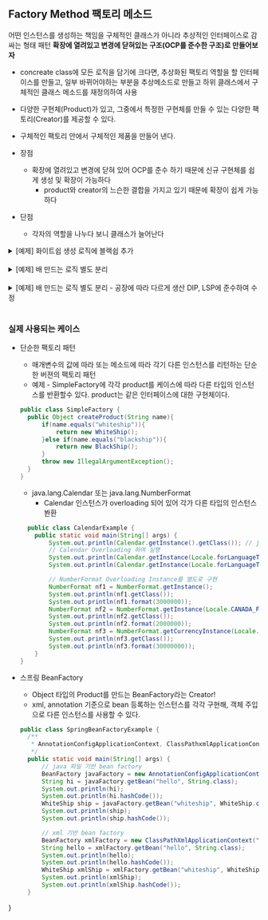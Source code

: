 ## Factory Method 팩토리 메소드
어떤 인스턴스를 생성하는 책임을 구체적인 클래스가 아니라 추상적인 인터페이스로 감싸는 형태 패턴
**확장에 열려있고 변경에 닫혀있는 구조(OCP를 준수한 구조)로 만들어보자**
- concreate class에 모든 로직을 담기에 크다면, 추상화된 팩토리 역할을 할 인터페이스를 만들고, 일부 바뀌어야하는 부분을 추상메소드로 만들고 하위 클래스에서 구체적인 클래스 메소드를 재정의하여 사용 
- 다양한 구현체(Product)가 있고, 그중에서 특정한 구현체를 만들 수 있는 다양한 팩토리(Creator)를 제공할 수 있다. 
- 구체적인 팩토리 안에서 구체적인 제품을 만들어 낸다. 

- 장점
  - 확장에 열려있고 변경에 닫혀 있어 OCP를 준수 하기 때문에 신규 구현체를 쉽게 생성 및 확장이 가능하다
    - product와 creator의 느슨한 결합을 가지고 있기 때문에 확장이 쉽게 가능하다  
- 단점
  - 각자의 역할을 나누다 보니 클래스가 늘어난다

<details>
<summary> [예제] 화이트쉽 생성 로직에 블랙쉽 추가 </summary>
<div markdown="1">

```java
@Data
public class Ship {
    String name;
    String logo;
    String color;
}

/**
 * 배 생성 비지니스 로직 모두 포함
 */
public class ShipFactory {
    
    static final String BLACKSHIP = "blackship";
    static final String WHILESHIP = "whiteship";

    public static Ship orderShip(String name, String email) {
        // validate
        if(name.isEmpty()){
            throw new IllegalArgumentException("배 이름을 지어주세요");
        }
        if(email.isEmpty()){
            throw new IllegalArgumentException("연락처를 남겨주세요.");
        }

        prepareFor(name);

        Ship ship = new Ship();
        ship.setName(name);

        // Customizing for specific name
        if(name.equalsIgnoreCase(WHILESHIP)){
            ship.setLogo("\uD83D\uDEE5");
        } else if (name.equalsIgnoreCase(BLACKSHIP)) {
            ship.setLogo("블랙쉽로고");
        }
        
        // Coloring 
        if(name.equalsIgnoreCase(BLACKSHIP)){
            ship.setColor("black");
        } else if (name.equalsIgnoreCase(WHILESHIP)) {
            ship.setColor("while");
        }

        sendEmailTo(email, ship);
        return ship;
    }

    private static void sendEmailTo(String email, Ship ship) {
        System.out.println(ship.name + " 다 만들었습니다.");
    }

    private static void prepareFor(String name) {
        System.out.println(name + " 만들 준비 중");
    }
}

/**
 * 배 생성을 위한 클라이언트에서 호출
 */
public class Client {
    public static void main(String[] args){
        Client client = new Client();

        Ship whiteShip = ShipFactory.orderShip("WhiteShip", "keesun@gamil.com");
        System.out.println(whiteShip);

        Ship blackShip = ShipFactory.orderShip("blackShip", "keesun@gmail.com");
        System.out.println(blackShip);

    }
}

```

</div>
</details>
<br>

<details>
<summary> [예제] 배 만드는 로직 별도 분리 </summary>
<div markdown="1">

<details>
<summary> [예제] 배 만드는 로직 별도 분리 - Factory 생성 </summary>
<div markdown="1">

```java
// 공통 비지니스 로직 - 배 공정 부분 인터페이스로 생성 
//(자바8 이전은 추상클래스로 생성해야함 default 안되서..)
public interface ShipFactory {
    default Ship orderShip(String name, String email){
        validate(name, email);
        prepareFor(name);
        Ship ship = createShip();
        sendEmailTo(email, ship);
        return ship;
    }

    Ship createShip();

    default void validate(String name, String email){
        if(name.isEmpty()){
            throw new IllegalArgumentException("배 이름을 지어주세요");
        }
        if(email.isEmpty()){
            throw new IllegalArgumentException("연락처를 남겨주세요.");
        }
    }

    default void sendEmailTo(String email, Ship ship) {
        System.out.println(ship.name + " 다 만들었습니다.");
    }

    default void prepareFor(String name) {
        System.out.println(name + " 만들 준비 중");
    }
}
```
</div>
</details>
<br>

<details>
<summary> [예제] 배 만드는 로직 별도 분리 - whiteship 생산 </summary>
<div markdown="1">

```java
// 배 설정 하는 부분은 따로 구현 - 변경 가능 영역
public class WhiteShipFactory implements ShipFactory{
    @Override
    public Ship createShip() {
        return new WhiteShip();
    }
}

@Data
public class Ship {
    String name;
    String logo;
    String color;
}

// 배 생성 
public class WhiteShip extends Ship{
    public WhiteShip(){
        setName("whiteShip");
        setLogo("whiteShip Logo");
        setColor("white");
    }
}
```
</div>
</details>
<br>


<details>
<summary> [예제] 배 만드는 로직 별도 분리 - blackship 생산 </summary>
<div markdown="1">

```java
public class BlackShipFactory implements ShipFactory{
    @Override
    public Ship createShip() {
        return new BlackShip();
    }
}

public class BlackShip extends Ship {
    public BlackShip(){
        setName("blackShip");
        setColor("black");
        setLogo("blackShip logo");
    }
}
```
</div>
</details>
<br>

**클라이언트에서 whiteship, blackship 생산**
```java
public class Client {
    public static void main(String[] args){
        Client client = new Client();

        Ship whiteShip = new WhiteShipFactory().orderShip("WhiteShip", "keesun@gamil.com");
        System.out.println(whiteShip);

        Ship blackShip = new BlackShipFactory().orderShip("blackShip", "keesun@gmail.com");
        System.out.println(blackShip);

    }
}
```

</div>
</details>
<br>


<details>
<summary> [예제] 배 만드는 로직 별도 분리 - 공장에 따라 다르게 생산 DIP, LSP에 준수하여 수정 </summary>
<div markdown="1">

**클라이언트에서 print에 주입되는 ShipFactory 구현체에 따라 적용된다.**
```java
public class Client {
    public static void main(String[] args){
        Client client = new Client();
        // print에 주입되는 ShipFactory 구현체에 따라 적용된다.
        client.print(new WhiteShipFactory(), "WhiteShip", "keesun@mail.com");
        client.print(new BlackShipFactory(), "WhiteShip", "keesun@mail.com");
    }

    private void print(ShipFactory shipFactory, String name, String email){
        System.out.println(shipFactory.orderShip(name, email));
    }
}
```
</div>
</details>
<br>


### 실제 사용되는 케이스 

- 단순한 팩토리 패턴
  - 매개변수의 값에 따라 또는 메소드에 따라 각기 다른 인스턴스를 리턴하는 단순한 버젼의 팩토리 패턴
  - 예제 - SimpleFactory에 각각 product를 케이스에 따라 다른 타입의 인스턴스를 반환할수 있다. 
    product는 같은 인터페이스에 대한 구현체이다.
  ```java
  public class SimpleFactory {
    public Object createProduct(String name){
        if(name.equals("whiteship")){
            return new WhiteShip();
        }else if(name.equals("blackship")){
            return new BlackShip();
        }
        throw new IllegalArgumentException();
    }
  }

  ```
  - java.lang.Calendar 또는 java.lang.NumberFormat 
    - Calendar 인스턴스가 overloading 되어 있어 각가 다른 타입의 인스턴스 봔환
  ```java
    public class CalendarExample {
      public static void main(String[] args) {
          System.out.println(Calendar.getInstance().getClass()); // java.util.GregorianCalendar
          // Calendar Overloading 하여 실행
          System.out.println(Calendar.getInstance(Locale.forLanguageTag("th-TH-x-lvariant-TH"))); // sun.util.BuddhistCalendar
          System.out.println(Calendar.getInstance(Locale.forLanguageTag("ja-JP-x-lvariant-JP"))); // java.util.JapaneseImperialCalendar

          // NumberFormat Overloading Instance를 별도로 구현
          NumberFormat nf1 = NumberFormat.getInstance();
          System.out.println(nf1.getClass());
          System.out.println(nf1.format(3000000));
          NumberFormat nf2 = NumberFormat.getInstance(Locale.CANADA_FRENCH);
          System.out.println(nf2.getClass());
          System.out.println(nf2.format(2000000));
          NumberFormat nf3 = NumberFormat.getCurrencyInstance(Locale.JAPAN);
          System.out.println(nf3.getClass());
          System.out.println(nf3.format(30000000));
      }
  }
  ```
  
- 스프링 BeanFactory
  - Object 타입의 Product를 만드는 BeanFactory라는 Creator!
  - xml, annotation 기준으로 bean 등록하는 인스턴스를 각각 구현해, 객체 주입으로 다른 인스턴스를 사용할 수 있다. 
  
  ```java
  public class SpringBeanFactoryExample {
    /**
     * AnnotationConfigApplicationContext, ClassPathxmlApplicationContext가 ConCreator 클래스들!
     */
    public static void main(String[] args) {
        // java 파일 기반 bean factory
        BeanFactory javaFactory = new AnnotationConfigApplicationContext(Config.class);
        String hi = javaFactory.getBean("hello", String.class);
        System.out.println(hi);
        System.out.println(hi.hashCode());
        WhiteShip ship = javaFactory.getBean("whiteship", WhiteShip.class);
        System.out.println(ship);
        System.out.println(ship.hashCode());

        // xml 기반 bean factory
        BeanFactory xmlFactory = new ClassPathXmlApplicationContext("config.xml");
        String hello = xmlFactory.getBean("hello", String.class);
        System.out.println(hello);
        System.out.println(hello.hashCode());
        WhiteShip xmlShip = xmlFactory.getBean("whiteship", WhiteShip.class);
        System.out.println(xmlShip);
        System.out.println(xmlShip.hashCode());
    }
}

  
  ```
  